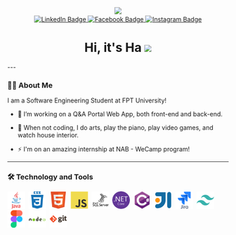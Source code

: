 <div id="header" align="center">
  <img src="https://media4.giphy.com/media/arxiLc5EiFhja/giphy.gif?cid=ecf05e47i4jj1zftcqgh56w08bf778f0c270rcyszm5tfbal&rid=giphy.gif&ct=g" width="500"/>
</div>
<div id="badges" align="center">
  <a href="https://www.linkedin.com/in/dnhaa/">
    <img src="https://img.shields.io/badge/LinkedIn-0072b1?style=for-the-badge&logo=linkedin&logoColor=white" alt="LinkedIn Badge"/>
  </a>
  <a href="https://www.facebook.com/elnganha/">
    <img src="https://img.shields.io/badge/Facebook-4267B2?style=for-the-badge&logo=youtube&logoColor=white" alt="Facebook Badge"/>
  </a>
  <a href="https://www.instagram.com/elnganha/">
    <img src="https://img.shields.io/badge/Instagram-C13584?style=for-the-badge&logo=twitter&logoColor=white" alt="Instagram Badge"/>
  </a>
</div>
<h1  align="center">
  Hi, it's Ha 
  <img src="https://media3.giphy.com/media/iutaMJnccZLwrnBaPO/giphy.gif?cid=ecf05e47ujpz1yon2b9xp06oony3undr6yiesxrbcra67d23&rid=giphy.gif&ct=s" width="20"/>
</h1>
---

### :woman_technologist: About Me 

I am a Software Engineering Student at FPT University!

- :telescope: I’m working on a Q&A Portal Web App, both front-end and back-end.

- :seedling: When not coding, I do arts, play the piano, play video games, and watch house interior.

- :zap: I'm on an amazing internship at NAB - WeCamp program!
---

### :hammer_and_wrench: Technology and Tools
<div>
  <img src="https://github.com/devicons/devicon/blob/master/icons/java/java-original-wordmark.svg" title="Java" alt="Java" width="40" height="40"/>&nbsp;
  <img src="https://github.com/devicons/devicon/blob/master/icons/css3/css3-plain-wordmark.svg"  title="CSS3" alt="CSS" width="40" height="40"/>&nbsp;
  <img src="https://github.com/devicons/devicon/blob/master/icons/html5/html5-original.svg" title="HTML5" alt="HTML" width="40" height="40"/>&nbsp;
  <img src="https://github.com/devicons/devicon/blob/master/icons/javascript/javascript-original.svg" title="JavaScript" alt="JavaScript" width="40" height="40"/>&nbsp;
    <img src="https://github.com/devicons/devicon/blob/master/icons/microsoftsqlserver/microsoftsqlserver-plain-wordmark.svg" title="mssql" alt="mssql" width="40" height="40"/>&nbsp;
   <img src="https://github.com/devicons/devicon/blob/master/icons/dotnetcore/dotnetcore-original.svg" title="dotnet" alt="dotnet" width="40" height="40"/>&nbsp;
   <img src="https://github.com/devicons/devicon/blob/master/icons/csharp/csharp-original.svg" title="csharp" alt="csharp" width="40" height="40"/>&nbsp;
   <img src="https://github.com/devicons/devicon/blob/master/icons/intellij/intellij-original.svg" title="intellij" alt="intellij" width="40" height="40"/>&nbsp;
   <img src="https://github.com/devicons/devicon/blob/master/icons/jira/jira-original-wordmark.svg" title="jira" alt="jira" width="40" height="40"/>&nbsp;
   <img src="https://github.com/devicons/devicon/blob/master/icons/tailwindcss/tailwindcss-plain.svg" title="tailwind" alt="tailwind" width="40" height="40"/>&nbsp;
   <img src="https://github.com/devicons/devicon/blob/master/icons/figma/figma-original.svg" title="figma" alt="figma" width="40" height="40"/>&nbsp;
  <img src="https://github.com/devicons/devicon/blob/master/icons/nodejs/nodejs-original-wordmark.svg" title="NodeJS" alt="NodeJS" width="40" height="40"/>&nbsp;
  <img src="https://github.com/devicons/devicon/blob/master/icons/git/git-original-wordmark.svg" title="Git" **alt="Git" width="40" height="40"/>&nbsp;
</div>
